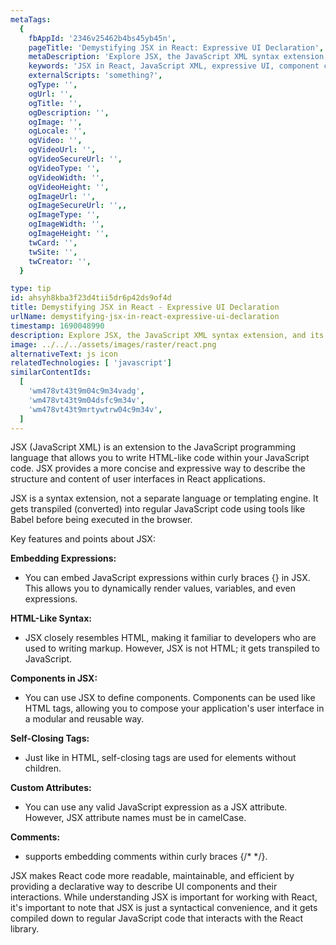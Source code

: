 ```yaml
---
metaTags:
  {
    fbAppId: '2346v25462b4bs45yb45n',
    pageTitle: 'Demystifying JSX in React: Expressive UI Declaration',
    metaDescription: 'Explore JSX, the JavaScript XML syntax extension, and its role in creating expressive user interfaces in React applications. Learn how JSX allows you to embed JavaScript expressions, define components, and write HTML-like code within your JavaScript. Discover how JSX enhances code readability, component composition, and dynamic rendering in modern web development.',
    keywords: 'JSX in React, JavaScript XML, expressive UI, component composition, dynamic rendering, web development, HTML-like syntax, React applications.',
    externalScripts: 'something?',
    ogType: '',
    ogUrl: '',
    ogTitle: '',
    ogDescription: '',
    ogImage: '',
    ogLocale: '',
    ogVideo: '',
    ogVideoUrl: '',
    ogVideoSecureUrl: '',
    ogVideoType: '',
    ogVideoWidth: '',
    ogVideoHeight: '',
    ogImageUrl: '',
    ogImageSecureUrl: '',,
    ogImageType: '',
    ogImageWidth: '',
    ogImageHeight: '',
    twCard: '',
    twSite: '',
    twCreator: '',
  }

type: tip
id: ahsyh8kba3f23d4tii5dr6p42ds9of4d
title: Demystifying JSX in React - Expressive UI Declaration
urlName: demystifying-jsx-in-react-expressive-ui-declaration
timestamp: 1690048990
description: Explore JSX, the JavaScript XML syntax extension, and its role in creating expressive user interfaces in React applications. Learn how JSX allows you to embed JavaScript expressions, define components, and write HTML-like code within your JavaScript. Discover how JSX enhances code readability, component composition, and dynamic rendering in modern web development.
image: ../../../assets/images/raster/react.png
alternativeText: js icon
relatedTechnologies: [ 'javascript']
similarContentIds:
  [
    'wm478vt43t9m04c9m34vadg',
    'wm478vt43t9m04dsfc9m34v',
    'wm478vt43t9mrtywtrw04c9m34v',
  ]
---
```


JSX (JavaScript XML) is an extension to the JavaScript programming language that allows you to write HTML-like code within your JavaScript code. JSX provides a more concise and expressive way to describe the structure and content of user interfaces in React applications.

JSX is a syntax extension, not a separate language or templating engine. It gets transpiled (converted) into regular JavaScript code using tools like Babel before being executed in the browser.

Key features and points about JSX:

<b>Embedding Expressions: </b>

- You can embed JavaScript expressions within curly braces {} in JSX. This allows you to dynamically render values, variables, and even expressions.

<b>HTML-Like Syntax: </b>

- JSX closely resembles HTML, making it familiar to developers who are used to writing markup. However, JSX is not HTML; it gets transpiled to JavaScript.

<b>Components in JSX: </b>

- You can use JSX to define components. Components can be used like HTML tags, allowing you to compose your application's user interface in a modular and reusable way.

<b>Self-Closing Tags: </b>

- Just like in HTML, self-closing tags are used for elements without children.

<b>Custom Attributes: </b>

- You can use any valid JavaScript expression as a JSX attribute. However, JSX attribute names must be in camelCase.

<b>Comments: </b>

- supports embedding comments within curly braces {/\* \*/}.

JSX makes React code more readable, maintainable, and efficient by providing a declarative way to describe UI components and their interactions. While understanding JSX is important for working with React, it's important to note that JSX is just a syntactical convenience, and it gets compiled down to regular JavaScript code that interacts with the React library.

